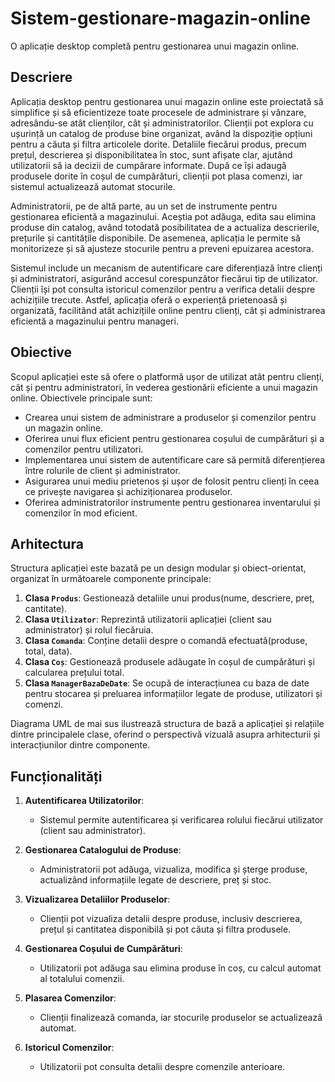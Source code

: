 # Sistem-gestionare-magazin-online
O aplicație desktop completă pentru gestionarea unui magazin online.
## Descriere
Aplicația desktop pentru gestionarea unui magazin online este proiectată să simplifice și să eficientizeze toate procesele de administrare și vânzare, adresându-se atât clienților, cât și administratorilor. Clienții pot explora cu ușurință un catalog de produse bine organizat, având la dispoziție opțiuni pentru a căuta și filtra articolele dorite. Detaliile fiecărui produs, precum prețul, descrierea și disponibilitatea în stoc, sunt afișate clar, ajutând utilizatorii să ia decizii de cumpărare informate. După ce își adaugă produsele dorite în coșul de cumpărături, clienții pot plasa comenzi, iar sistemul actualizează automat stocurile.

Administratorii, pe de altă parte, au un set de instrumente pentru gestionarea eficientă a magazinului. Aceștia pot adăuga, edita sau elimina produse din catalog, având totodată posibilitatea de a actualiza descrierile, prețurile și cantitățile disponibile. De asemenea, aplicația le permite să monitorizeze și să ajusteze stocurile pentru a preveni epuizarea acestora. 

Sistemul include un mecanism de autentificare care diferențiază între clienți și administratori, asigurând accesul corespunzător fiecărui tip de utilizator. Clienții își pot consulta istoricul comenzilor pentru a verifica detalii despre achizițiile trecute. Astfel, aplicația oferă o experiență prietenoasă și organizată, facilitând atât achizițiile online pentru clienți, cât și administrarea eficientă a magazinului pentru manageri.



## Obiective
Scopul aplicației este să ofere o platformă ușor de utilizat atât pentru clienți, cât și pentru administratori, în vederea gestionării eficiente a unui magazin online. Obiectivele principale sunt:

* Crearea unui sistem de administrare a produselor și comenzilor pentru un magazin online.
* Oferirea unui flux eficient pentru gestionarea coșului de cumpărături și a comenzilor pentru utilizatori.
* Implementarea unui sistem de autentificare care să permită diferențierea între rolurile de client și administrator.
* Asigurarea unui mediu prietenos și ușor de folosit pentru clienți în ceea ce privește navigarea și achiziționarea produselor.
* Oferirea administratorilor instrumente pentru gestionarea inventarului și comenzilor în mod eficient.


## Arhitectura
Structura aplicației este bazată pe un design modular și obiect-orientat, organizat în următoarele componente principale:

1. **Clasa `Produs`**: Gestionează detaliile unui produs(nume, descriere, preț, cantitate).
2. **Clasa `Utilizator`**: Reprezintă utilizatorii aplicației (client sau administrator) și rolul fiecăruia.
3. **Clasa `Comanda`**: Conține detalii despre o comandă efectuată(produse, total, data).
4. **Clasa `Coș`**: Gestionează produsele adăugate în coșul de cumpărături și calcularea prețului total.
5. **Clasa `ManagerBazaDeDate`**: Se ocupă de interacțiunea cu baza de date pentru stocarea și preluarea informațiilor legate de produse, utilizatori și comenzi.

Diagrama UML de mai sus ilustrează structura de bază a aplicației și relațiile dintre principalele clase, oferind o perspectivă vizuală asupra arhitecturii și interacțiunilor dintre componente.


## Funcționalități

1. **Autentificarea Utilizatorilor**:
   - Sistemul permite autentificarea și verificarea rolului fiecărui utilizator (client sau administrator).
     
2. **Gestionarea Catalogului de Produse**:
   - Administratorii pot adăuga, vizualiza, modifica și șterge produse, actualizând informațiile legate de descriere, preț și stoc.

3. **Vizualizarea Detaliilor Produselor**:
   - Clienții pot vizualiza detalii despre produse, inclusiv descrierea, prețul și cantitatea disponibilă și pot căuta și filtra produsele.

4. **Gestionarea Coșului de Cumpărături**:
   - Utilizatorii pot adăuga sau elimina produse în coș, cu calcul automat al totalului comenzii.

5. **Plasarea Comenzilor**:
   - Clienții finalizează comanda, iar stocurile produselor se actualizează automat.

6. **Istoricul Comenzilor**:
   - Utilizatorii pot consulta detalii despre comenzile anterioare.
